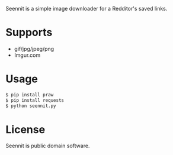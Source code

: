 Seennit is a simple image downloader for a Redditor's saved links.

Supports
========

- gif/jpg/jpeg/png
- Imgur.com

Usage
=====

```bash
$ pip install praw
$ pip install requests
$ python seennit.py
```

License
=======

Seennit is public domain software.
